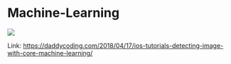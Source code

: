 # Machine-Learning

![](https://github.com/zhiyao92/Machine-Learning/blob/master/IMG_0454.PNG)


Link: https://daddycoding.com/2018/04/17/ios-tutorials-detecting-image-with-core-machine-learning/
